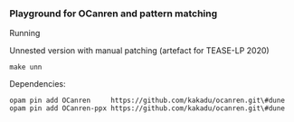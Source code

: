 ### Playground for OCanren and pattern matching

Running

Unnested version with manual patching (artefact for TEASE-LP 2020)

    make unn

Dependencies:

    opam pin add OCanren     https://github.com/kakadu/ocanren.git\#dune
    opam pin add OCanren-ppx https://github.com/kakadu/ocanren.git\#dune

